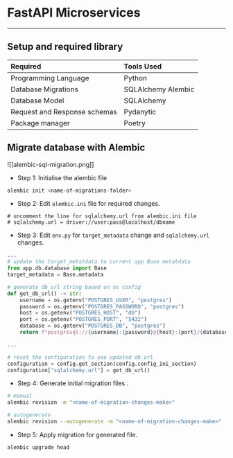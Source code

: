 # FastAPI Microservices
---

## Setup and required library


|  Required |  Tools Used |
|:--------- |:-----------|
|Programming Language| Python|
|Database Migrations| SQLAlchemy Alembic|
|Database Model| SQLAlchemy|
|Request and Response schemas | Pydanytic |
| Package manager| Poetry|



## Migrate database with Alembic


![[alembic-sql-migration.png]]

- Step 1: Initialise the alembic file

```bash
alembic init <name-of-migrations-folder>
```

- Step 2: Edit `alembic.ini` file for required changes.

```
# uncomment the line for sqlalchemy.url from alembic.ini file
# sqlalchemy.url = driver://user:pass@localhost/dbname
```

- Step 3: Edit `env.py` for `target_metadata` change and `sqlalchemy.url` changes.

```python
...
# update the target_metatdata to current app Base metatdata
from app.db.database import Base
target_metadata = Base.metadata

# generate db_url string based on os config
def get_db_url() -> str:
	username = os.getenv("POSTGRES_USER", "postgres")
	password = os.getenv("POSTGRES_PASSWORD", "postgres")
	host = os.getenv("POSTGRES_HOST", "db")
	port = os.getenv("POSTGRES_PORT", "5432")
	database = os.getenv("POSTGRES_DB", "postgres")
	return f"postgresql://{username}:{password}@{host}:{port}/{database}"

...

# reset the configuration to use updated db_url 
configuration = config.get_section(config.config_ini_section)
configuration["sqlalchemy.url"] = get_db_url()

```

- Step 4: Generate initial migration files .

```bash
# manual
alembic revision -m "<name-of-migration-changes-make>"

# autogenerate
alembic revision --autogenerate -m "<name-of-migration-changes-make>"
```
- Step 5: Apply migration for generated file.

```shell
alembic upgrade head
```
